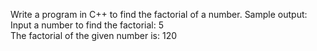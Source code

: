  Write a program in C++ to find the factorial of a number. 
Sample output:  
Input a number to find the factorial: 5  
The factorial of the given number is: 120

```C++






```